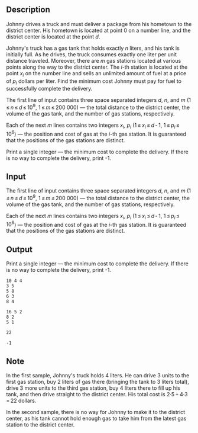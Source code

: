 ## Description

<div><p>Johnny drives a truck and must deliver a package from his hometown to the district center. His hometown is located at point <span class="tex-span">0</span> on a number line, and the district center is located at the point <span class="tex-span"><i>d</i></span>.</p><p>Johnny's truck has a gas tank that holds exactly <span class="tex-span"><i>n</i></span> liters, and his tank is initially full. As he drives, the truck consumes exactly one liter per unit distance traveled. Moreover, there are <span class="tex-span"><i>m</i></span> gas stations located at various points along the way to the district center. The <span class="tex-span"><i>i</i></span>-th station is located at the point <span class="tex-span"><i>x</i><sub class="lower-index"><i>i</i></sub></span> on the number line and sells an unlimited amount of fuel at a price of <span class="tex-span"><i>p</i><sub class="lower-index"><i>i</i></sub></span> dollars per liter. Find the minimum cost Johnny must pay for fuel to successfully complete the delivery.</p></div><div class="input-specification"><p>The first line of input contains three space separated integers <span class="tex-span"><i>d</i></span>, <span class="tex-span"><i>n</i></span>, and <span class="tex-span"><i>m</i></span> (<span class="tex-span">1 ≤ <i>n</i> ≤ <i>d</i> ≤ 10<sup class="upper-index">9</sup></span>, <span class="tex-span">1 ≤ <i>m</i> ≤ 200 000</span>)&nbsp;— the total distance to the district center, the volume of the gas tank, and the number of gas stations, respectively.</p><p>Each of the next <span class="tex-span"><i>m</i></span> lines contains two integers <span class="tex-span"><i>x</i><sub class="lower-index"><i>i</i></sub></span>, <span class="tex-span"><i>p</i><sub class="lower-index"><i>i</i></sub></span> (<span class="tex-span">1 ≤ <i>x</i><sub class="lower-index"><i>i</i></sub> ≤ <i>d</i> - 1</span>, <span class="tex-span">1 ≤ <i>p</i><sub class="lower-index"><i>i</i></sub> ≤ 10<sup class="upper-index">6</sup></span>)&nbsp;— the position and cost of gas at the <span class="tex-span"><i>i</i></span>-th gas station. It is guaranteed that the positions of the gas stations are distinct.</p></div><div class="output-specification"><p>Print a single integer&nbsp;— the minimum cost to complete the delivery. If there is no way to complete the delivery, print <span class="tex-font-style-tt">-1</span>.</p></div>

## Input

<p>The first line of input contains three space separated integers <span class="tex-span"><i>d</i></span>, <span class="tex-span"><i>n</i></span>, and <span class="tex-span"><i>m</i></span> (<span class="tex-span">1 ≤ <i>n</i> ≤ <i>d</i> ≤ 10<sup class="upper-index">9</sup></span>, <span class="tex-span">1 ≤ <i>m</i> ≤ 200 000</span>)&nbsp;— the total distance to the district center, the volume of the gas tank, and the number of gas stations, respectively.</p><p>Each of the next <span class="tex-span"><i>m</i></span> lines contains two integers <span class="tex-span"><i>x</i><sub class="lower-index"><i>i</i></sub></span>, <span class="tex-span"><i>p</i><sub class="lower-index"><i>i</i></sub></span> (<span class="tex-span">1 ≤ <i>x</i><sub class="lower-index"><i>i</i></sub> ≤ <i>d</i> - 1</span>, <span class="tex-span">1 ≤ <i>p</i><sub class="lower-index"><i>i</i></sub> ≤ 10<sup class="upper-index">6</sup></span>)&nbsp;— the position and cost of gas at the <span class="tex-span"><i>i</i></span>-th gas station. It is guaranteed that the positions of the gas stations are distinct.</p>

## Output

<p>Print a single integer&nbsp;— the minimum cost to complete the delivery. If there is no way to complete the delivery, print <span class="tex-font-style-tt">-1</span>.</p>





```input1
10 4 4
3 5
5 8
6 3
8 4

```




```input2
16 5 2
8 2
5 1

```




```output1
22

```




```output2
-1

```



## Note

<p>In the first sample, Johnny's truck holds <span class="tex-span">4</span> liters. He can drive <span class="tex-span">3</span> units to the first gas station, buy <span class="tex-span">2</span> liters of gas there (bringing the tank to <span class="tex-span">3</span> liters total), drive <span class="tex-span">3</span> more units to the third gas station, buy <span class="tex-span">4</span> liters there to fill up his tank, and then drive straight to the district center. His total cost is <span class="tex-span">2·5 + 4·3 = 22</span> dollars.</p><p>In the second sample, there is no way for Johnny to make it to the district center, as his tank cannot hold enough gas to take him from the latest gas station to the district center.</p>
